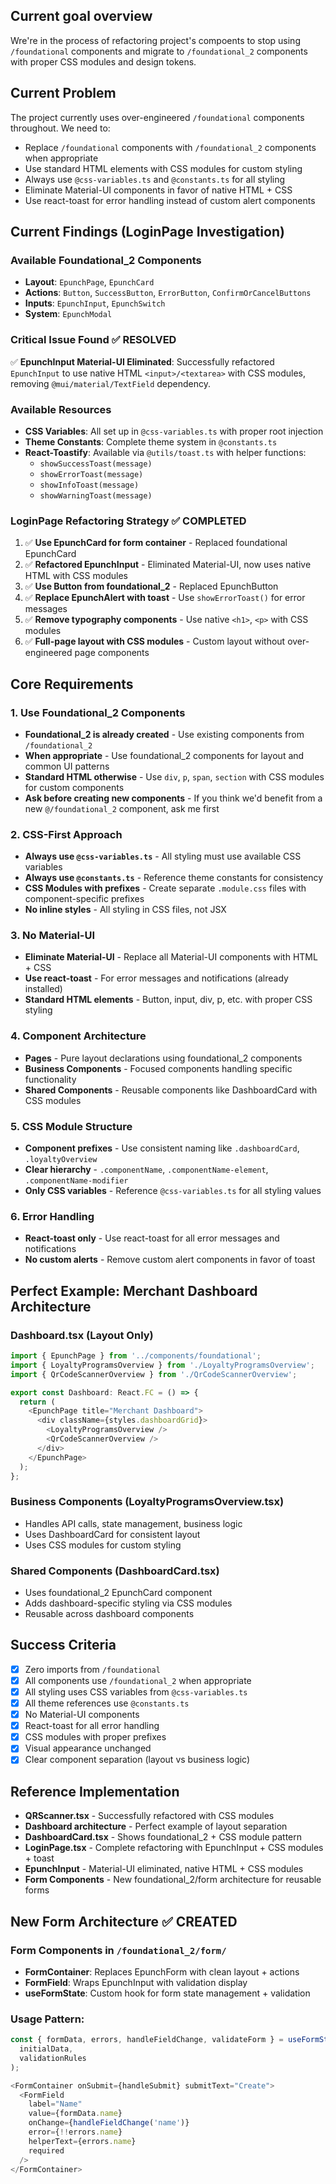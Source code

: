 ## Current goal overview
Wre're in the process of refactoring project's compoents to stop using `/foundational` components and migrate to `/foundational_2` components with proper CSS modules and design tokens.

## Current Problem
The project currently uses over-engineered `/foundational` components throughout. We need to:
- Replace `/foundational` components with `/foundational_2` components when appropriate
- Use standard HTML elements with CSS modules for custom styling
- Always use `@css-variables.ts` and `@constants.ts` for all styling
- Eliminate Material-UI components in favor of native HTML + CSS
- Use react-toast for error handling instead of custom alert components

## Current Findings (LoginPage Investigation)

### Available Foundational_2 Components
- **Layout**: `EpunchPage`, `EpunchCard`
- **Actions**: `Button`, `SuccessButton`, `ErrorButton`, `ConfirmOrCancelButtons`
- **Inputs**: `EpunchInput`, `EpunchSwitch` 
- **System**: `EpunchModal`

### Critical Issue Found ✅ RESOLVED
✅ **EpunchInput Material-UI Eliminated**: Successfully refactored `EpunchInput` to use native HTML `<input>/<textarea>` with CSS modules, removing `@mui/material/TextField` dependency.

### Available Resources
- **CSS Variables**: All set up in `@css-variables.ts` with proper root injection
- **Theme Constants**: Complete theme system in `@constants.ts`
- **React-Toastify**: Available via `@utils/toast.ts` with helper functions:
  - `showSuccessToast(message)`
  - `showErrorToast(message)`
  - `showInfoToast(message)`
  - `showWarningToast(message)`

### LoginPage Refactoring Strategy ✅ COMPLETED
1. ✅ **Use EpunchCard for form container** - Replaced foundational EpunchCard
2. ✅ **Refactored EpunchInput** - Eliminated Material-UI, now uses native HTML with CSS modules
3. ✅ **Use Button from foundational_2** - Replaced EpunchButton
4. ✅ **Replace EpunchAlert with toast** - Use `showErrorToast()` for error messages
5. ✅ **Remove typography components** - Use native `<h1>`, `<p>` with CSS modules
6. ✅ **Full-page layout with CSS modules** - Custom layout without over-engineered page components

## Core Requirements

### 1. Use Foundational_2 Components
- **Foundational_2 is already created** - Use existing components from `/foundational_2`
- **When appropriate** - Use foundational_2 components for layout and common UI patterns
- **Standard HTML otherwise** - Use `div`, `p`, `span`, `section` with CSS modules for custom components
- **Ask before creating new components** - If you think we'd benefit from a new `@/foundational_2` component, ask me first

### 2. CSS-First Approach
- **Always use `@css-variables.ts`** - All styling must use available CSS variables
- **Always use `@constants.ts`** - Reference theme constants for consistency
- **CSS Modules with prefixes** - Create separate `.module.css` files with component-specific prefixes
- **No inline styles** - All styling in CSS files, not JSX

### 3. No Material-UI
- **Eliminate Material-UI** - Replace all Material-UI components with HTML + CSS
- **Use react-toast** - For error messages and notifications (already installed)
- **Standard HTML elements** - Button, input, div, p, etc. with proper CSS styling

### 4. Component Architecture
- **Pages** - Pure layout declarations using foundational_2 components
- **Business Components** - Focused components handling specific functionality
- **Shared Components** - Reusable components like DashboardCard with CSS modules

### 5. CSS Module Structure
- **Component prefixes** - Use consistent naming like `.dashboardCard`, `.loyaltyOverview`
- **Clear hierarchy** - `.componentName`, `.componentName-element`, `.componentName-modifier`
- **Only CSS variables** - Reference `@css-variables.ts` for all styling values

### 6. Error Handling
- **React-toast only** - Use react-toast for all error messages and notifications
- **No custom alerts** - Remove custom alert components in favor of toast

## Perfect Example: Merchant Dashboard Architecture

### Dashboard.tsx (Layout Only)
```typescript
import { EpunchPage } from '../components/foundational';
import { LoyaltyProgramsOverview } from './LoyaltyProgramsOverview';
import { QrCodeScannerOverview } from './QrCodeScannerOverview';

export const Dashboard: React.FC = () => {
  return (
    <EpunchPage title="Merchant Dashboard">
      <div className={styles.dashboardGrid}>
        <LoyaltyProgramsOverview />
        <QrCodeScannerOverview />
      </div>
    </EpunchPage>
  );
};
```

### Business Components (LoyaltyProgramsOverview.tsx)
- Handles API calls, state management, business logic
- Uses DashboardCard for consistent layout
- Uses CSS modules for custom styling

### Shared Components (DashboardCard.tsx)
- Uses foundational_2 EpunchCard component
- Adds dashboard-specific styling via CSS modules
- Reusable across dashboard components

## Success Criteria
- [x] Zero imports from `/foundational`
- [x] All components use `/foundational_2` when appropriate
- [x] All styling uses CSS variables from `@css-variables.ts`
- [x] All theme references use `@constants.ts`
- [x] No Material-UI components
- [x] React-toast for all error handling
- [x] CSS modules with proper prefixes
- [x] Visual appearance unchanged
- [x] Clear component separation (layout vs business logic)

## Reference Implementation
- **QRScanner.tsx** - Successfully refactored with CSS modules
- **Dashboard architecture** - Perfect example of layout separation
- **DashboardCard.tsx** - Shows foundational_2 + CSS module pattern
- **LoginPage.tsx** - Complete refactoring with EpunchInput + CSS modules + toast
- **EpunchInput** - Material-UI eliminated, native HTML + CSS modules
- **Form Components** - New foundational_2/form architecture for reusable forms

## New Form Architecture ✅ CREATED

### Form Components in `/foundational_2/form/`
- **FormContainer**: Replaces EpunchForm with clean layout + actions
- **FormField**: Wraps EpunchInput with validation display
- **useFormState**: Custom hook for form state management + validation

### Usage Pattern:
```typescript
const { formData, errors, handleFieldChange, validateForm } = useFormState(
  initialData, 
  validationRules
);

<FormContainer onSubmit={handleSubmit} submitText="Create">
  <FormField
    label="Name"
    value={formData.name}
    onChange={handleFieldChange('name')}
    error={!!errors.name}
    helperText={errors.name}
    required
  />
</FormContainer>
```
